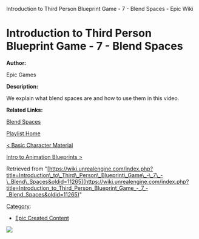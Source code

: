 Introduction to Third Person Blueprint Game - 7 - Blend Spaces - Epic Wiki                    

Introduction to Third Person Blueprint Game - 7 - Blend Spaces
==============================================================

  

**Author:**

Epic Games

**Description:**

We explain what blend spaces are and how to use them in this video.

**Related Links:**

[Blend Spaces](https://docs.unrealengine.com/latest/INT/Engine/Animation/Blendspaces/index.html)

[Playlist Home](/Category:Epic_Video_Playlists "Category:Epic Video Playlists")

[< Basic Character Material](/Introduction_to_Third_Person_Blueprint_Game_-_6_-_Basic_Character_Material "Introduction to Third Person Blueprint Game - 6 - Basic Character Material")

[Intro to Animation Blueprints >](/Introduction_to_Third_Person_Blueprint_Game_-_8_-_Intro_to_Animation_Blueprints "Introduction to Third Person Blueprint Game - 8 - Intro to Animation Blueprints")

Retrieved from "[https://wiki.unrealengine.com/index.php?title=Introduction\_to\_Third\_Person\_Blueprint\_Game\_-\_7\_-\_Blend\_Spaces&oldid=11265](https://wiki.unrealengine.com/index.php?title=Introduction_to_Third_Person_Blueprint_Game_-_7_-_Blend_Spaces&oldid=11265)"

[Category](/Special:Categories "Special:Categories"):

*   [Epic Created Content](/Category:Epic_Created_Content "Category:Epic Created Content")

  ![](https://tracking.unrealengine.com/track.png)